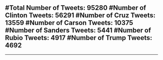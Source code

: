 #Total Number of Tweets: 95280 
#Number of Clinton Tweets: 56291
#Number of Cruz Tweets: 13559
#Number of Carson Tweets: 10375
#Number of Sanders Tweets: 5441
#Number of Rubio Tweets: 4917
#Number of Trump Tweets: 4692
---
---
